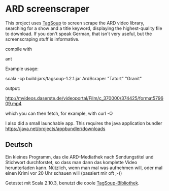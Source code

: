 ARD screenscraper
=================
This project uses [TagSoup](http://home.ccil.org/~cowan/XML/tagsoup/) to
screen scrape the ARD video library, searching for a show and a title keyword,
displaying the highest-quality file to download. If you don't speak German,
that isn't very useful, but the screenscraping stuff is informative.

compile with

ant

Example usage:

scala -cp build:jars/tagsoup-1.2.1.jar ArdScraper "Tatort" "Granit"

output:

http://mvideos.daserste.de/videoportal/Film/c_370000/374425/format579609.mp4

which you can then fetch, for example, with curl -O

I also did a small launchable app. This requires the java application bundler https://java.net/projects/appbundler/downloads

Deutsch
-------
Ein kleines Programm, das die ARD-Mediathek nach Sendungstitel und Stichwort
durchforstet, so dass man dann das komplette Video herunterladen kann.
Nützlich, wenn man mal was aufnehmen will, oder mal einen Krimi vor 20 Uhr
schauen will (passiert mir oft ;-))

Getestet mit Scala 2.10.3, benutzt die coole [TagSoup-Bibliothek](http://home.ccil.org/~cowan/XML/tagsoup/).
